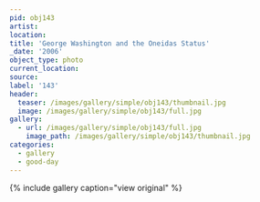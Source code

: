 ```yaml
---
pid: obj143
artist:
location:
title: 'George Washington and the Oneidas Status'
_date: '2006'
object_type: photo
current_location:
source:
label: '143'
header:
  teaser: /images/gallery/simple/obj143/thumbnail.jpg
  image: /images/gallery/simple/obj143/full.jpg
gallery:
  - url: /images/gallery/simple/obj143/full.jpg
    image_path: /images/gallery/simple/obj143/thumbnail.jpg
categories:
  - gallery
  - good-day
---
```


{% include gallery caption="view original" %}
